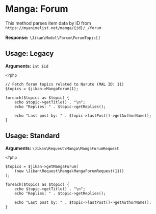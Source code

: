 # Manga: Forum
This method parses item data by ID from `https://myanimelist.net/manga/{id}/_/forum`

**Response:** `\Jikan\Model\Forum\ForumTopic[]`

## Usage: Legacy
**Arguments:** `int $id`
```
<?php

// Fetch forum topics related to Naruto (MAL ID: 11) 
$topics = $jikan->MangaForum(1);

foreach($topics as $topic) {
    echo $topic->getTitle() . "\n";
    echo "Replies: " . $topic->getReplies();

    echo "Last post by: " . $topic->lastPost()->getAuthorName();
}
```

## Usage: Standard

**Arguments:** `\Jikan\Request\Manga\MangaForumRequest`
```
<?php

$topics = $jikan->getMangaForum(
    (new \Jikan\Request\Manga\MangaForumRequest(11))
);

foreach($topics as $topic) {
    echo $topic->getTitle() . "\n";
    echo "Replies: " . $topic->getReplies();

    echo "Last post by: " . $topic->lastPost()->getAuthorName();
}
```


[^1]: [\Jikan\Model\Forum\ForumTopic](/objects/model/forum/forum-topic)